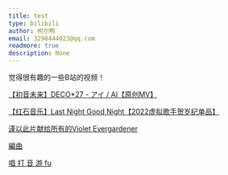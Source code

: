 ```yaml
---
title: test
type: bilibili
author: 柯尔鸭
email: 3290444023@qq.com
readmore: true
description: None
---
```


觉得很有趣的一些B站的视频！

<!-- more -->

[【初音未来】DECO*27 - アイ / AI【原创MV】](https://www.bilibili.com/video/BV1Db411z7ow/?spm_id_from=333.999.0.0&vd_source=c556898c4d15dff2c474e4b99b1b860c)

[【红石音乐】Last Night Good Night【2022虚拟歌手贺岁纪单品】](https://www.bilibili.com/festival/VSF2022live?bvid=BV1E3411E7vK&spm_id_from=333.999.0.0)

[谨以此片献给所有的Violet Evergardener](https://www.bilibili.com/video/BV1mt4y1C79w/?spm_id_from=333.999.0.0&vd_source=c556898c4d15dff2c474e4b99b1b860c)

[編曲](https://www.bilibili.com/video/BV1T54y1y7Uz/?spm_id_from=333.999.0.0&vd_source=c556898c4d15dff2c474e4b99b1b860c)

[唱 打 音 游 fu](https://www.bilibili.com/video/BV1Xe4y1R7KF/?spm_id_from=333.788.recommend_more_video.0&vd_source=c556898c4d15dff2c474e4b99b1b860c)